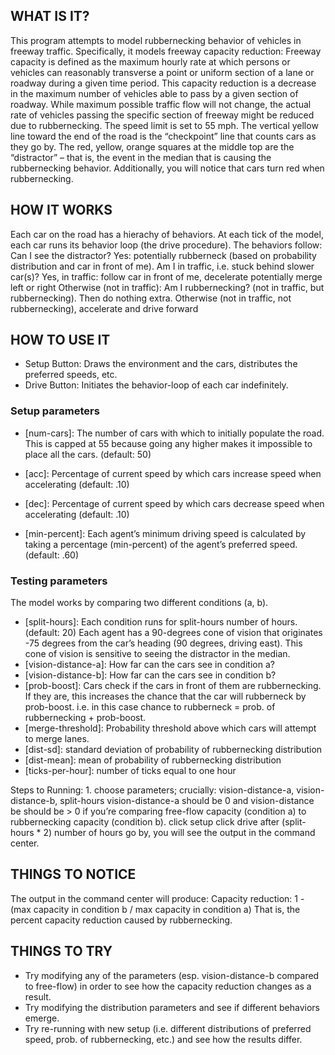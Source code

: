 ## WHAT IS IT? 

This program attempts to model rubbernecking behavior of vehicles in freeway traffic.
Specifically, it models freeway capacity reduction: Freeway capacity is defined as the
maximum hourly rate at which persons or vehicles can reasonably transverse a point or
uniform section of a lane or roadway during a given time period. This capacity reduction
is a decrease in the maximum number of vehicles able to pass by a given section of
roadway. While maximum possible traffic flow will not change, the actual rate of vehicles
passing the specific section of freeway might be reduced due to rubbernecking. The speed
limit is set to 55 mph. The vertical yellow line toward the end of the road is the
“checkpoint” line that counts cars as they go by. The red, yellow, orange squares at the
middle top are the “distractor” – that is, the event in the median that is causing the
rubbernecking behavior. Additionally, you will notice that cars turn red when
rubbernecking.

## HOW IT WORKS

Each car on the road has a hierachy of behaviors. At each tick of the model, each car runs
its behavior loop (the drive procedure). The behaviors follow: Can I see the distractor?
Yes: potentially rubberneck (based on probability distribution and car in front of me). Am
I in traffic, i.e. stuck behind slower car(s)? Yes, in traffic: follow car in front of me,
decelerate potentially merge left or right Otherwise (not in traffic): Am I rubbernecking?
(not in traffic, but rubbernecking). Then do nothing extra. Otherwise (not in traffic, not
rubbernecking), accelerate and drive forward

## HOW TO USE IT

- Setup Button: Draws the environment and the cars, distributes the preferred speeds, etc.
- Drive Button: Initiates the behavior-loop of each car indefinitely.

### Setup parameters 

- [num-cars]: The number of cars with which to initially populate the road. This is capped
at 55 because going any higher makes it impossible to place all the cars. (default: 50)

- [acc]: Percentage of current speed by which cars increase speed when accelerating
(default: .10)

- [dec]: Percentage of current speed by which cars decrease speed when accelerating
(default: .10)

- [min-percent]: Each agent’s minimum driving speed is calculated by taking a percentage
(min-percent) of the agent’s preferred speed. (default: .60)

### Testing parameters

The model works by comparing two different conditions (a, b).

- [split-hours]: Each condition runs for split-hours number of hours. (default: 20) Each
agent has a 90-degrees cone of vision that originates -75 degrees from the car’s heading
(90 degrees, driving east). This cone of vision is sensitive to seeing the distractor in
the median.
- [vision-distance-a]: How far can the cars see in condition a?
- [vision-distance-b]: How far can the cars see in condition b? 
- [prob-boost]: Cars check if the cars in front of them are rubbernecking. If they are,
this increases the chance that the car will rubberneck by prob-boost. i.e. in this case
chance to rubberneck = prob. of rubbernecking + prob-boost.
- [merge-threshold]: Probability threshold above which cars will attempt to merge lanes.
- [dist-sd]: standard deviation of probability of rubbernecking distribution
- [dist-mean]: mean of probability of rubbernecking distribution
- [ticks-per-hour]: number of ticks equal to one hour

Steps to Running: 1. choose parameters; crucially: vision-distance-a, vision-distance-b,
split-hours vision-distance-a should be 0 and vision-distance be should be > 0 if you’re
comparing free-flow capacity (condition a) to rubbernecking capacity (condition b). click
setup click drive after (split-hours * 2) number of hours go by, you will see the output
in the command center.

## THINGS TO NOTICE
The output in the command center will produce: Capacity reduction: 1 - (max capacity in condition b / max capacity in condition a) That is, the percent capacity reduction caused by rubbernecking.

## THINGS TO TRY
- Try modifying any of the parameters (esp. vision-distance-b compared to free-flow) in order to see how the capacity reduction changes as a result.
- Try modifying the distribution parameters and see if different behaviors emerge.
- Try re-running with new setup (i.e. different distributions of preferred speed, prob. of rubbernecking, etc.) and see how the results differ.
